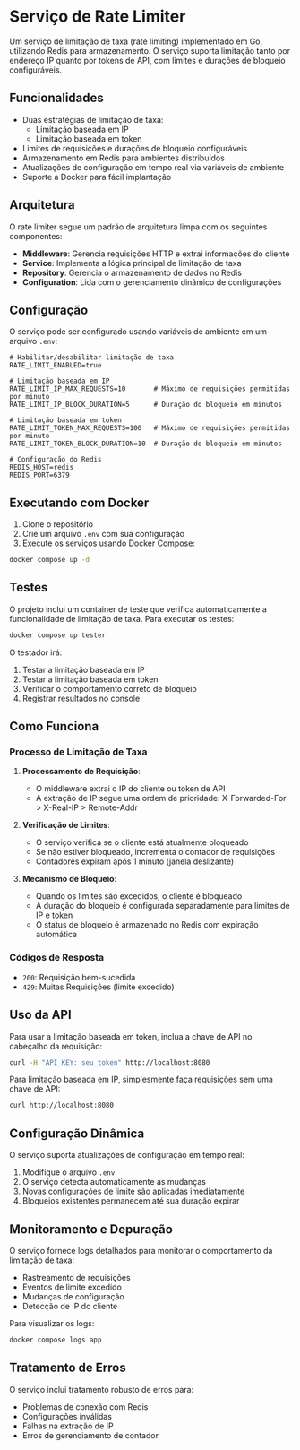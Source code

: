 # Serviço de Rate Limiter

Um serviço de limitação de taxa (rate limiting) implementado em Go, utilizando Redis para armazenamento. O serviço suporta limitação tanto por endereço IP quanto por tokens de API, com limites e durações de bloqueio configuráveis.

## Funcionalidades

- Duas estratégias de limitação de taxa:
  - Limitação baseada em IP
  - Limitação baseada em token
- Limites de requisições e durações de bloqueio configuráveis
- Armazenamento em Redis para ambientes distribuídos
- Atualizações de configuração em tempo real via variáveis de ambiente
- Suporte a Docker para fácil implantação

## Arquitetura

O rate limiter segue um padrão de arquitetura limpa com os seguintes componentes:

- **Middleware**: Gerencia requisições HTTP e extrai informações do cliente
- **Service**: Implementa a lógica principal de limitação de taxa
- **Repository**: Gerencia o armazenamento de dados no Redis
- **Configuration**: Lida com o gerenciamento dinâmico de configurações

## Configuração

O serviço pode ser configurado usando variáveis de ambiente em um arquivo `.env`:

```env
# Habilitar/desabilitar limitação de taxa
RATE_LIMIT_ENABLED=true

# Limitação baseada em IP
RATE_LIMIT_IP_MAX_REQUESTS=10       # Máximo de requisições permitidas por minuto
RATE_LIMIT_IP_BLOCK_DURATION=5      # Duração do bloqueio em minutos

# Limitação baseada em token
RATE_LIMIT_TOKEN_MAX_REQUESTS=100   # Máximo de requisições permitidas por minuto
RATE_LIMIT_TOKEN_BLOCK_DURATION=10  # Duração do bloqueio em minutos

# Configuração do Redis
REDIS_HOST=redis
REDIS_PORT=6379
```

## Executando com Docker

1. Clone o repositório
2. Crie um arquivo `.env` com sua configuração
3. Execute os serviços usando Docker Compose:

```bash
docker compose up -d
```

## Testes

O projeto inclui um container de teste que verifica automaticamente a funcionalidade de limitação de taxa. Para executar os testes:

```bash
docker compose up tester
```

O testador irá:

1. Testar a limitação baseada em IP
2. Testar a limitação baseada em token
3. Verificar o comportamento correto de bloqueio
4. Registrar resultados no console

## Como Funciona

### Processo de Limitação de Taxa

1. **Processamento de Requisição**:

   - O middleware extrai o IP do cliente ou token de API
   - A extração de IP segue uma ordem de prioridade: X-Forwarded-For > X-Real-IP > Remote-Addr

2. **Verificação de Limites**:

   - O serviço verifica se o cliente está atualmente bloqueado
   - Se não estiver bloqueado, incrementa o contador de requisições
   - Contadores expiram após 1 minuto (janela deslizante)

3. **Mecanismo de Bloqueio**:
   - Quando os limites são excedidos, o cliente é bloqueado
   - A duração do bloqueio é configurada separadamente para limites de IP e token
   - O status de bloqueio é armazenado no Redis com expiração automática

### Códigos de Resposta

- `200`: Requisição bem-sucedida
- `429`: Muitas Requisições (limite excedido)

## Uso da API

Para usar a limitação baseada em token, inclua a chave de API no cabeçalho da requisição:

```bash
curl -H "API_KEY: seu_token" http://localhost:8080
```

Para limitação baseada em IP, simplesmente faça requisições sem uma chave de API:

```bash
curl http://localhost:8080
```

## Configuração Dinâmica

O serviço suporta atualizações de configuração em tempo real:

1. Modifique o arquivo `.env`
2. O serviço detecta automaticamente as mudanças
3. Novas configurações de limite são aplicadas imediatamente
4. Bloqueios existentes permanecem até sua duração expirar

## Monitoramento e Depuração

O serviço fornece logs detalhados para monitorar o comportamento da limitação de taxa:

- Rastreamento de requisições
- Eventos de limite excedido
- Mudanças de configuração
- Detecção de IP do cliente

Para visualizar os logs:

```bash
docker compose logs app
```

## Tratamento de Erros

O serviço inclui tratamento robusto de erros para:

- Problemas de conexão com Redis
- Configurações inválidas
- Falhas na extração de IP
- Erros de gerenciamento de contador
